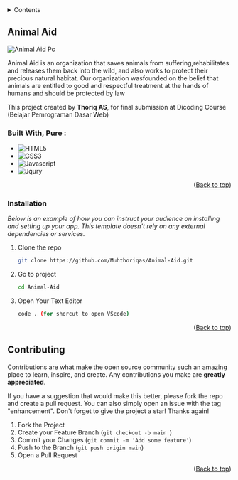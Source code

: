 
<!-- TABLE OF CONTENTS -->
<details>
  <summary>Contents</summary>
  <ol>
    <li>
      <a href="#animalaid">About The Project</a>
    </li>
    <li><a href="#installation">Installation</a>
    </li>
    <li><a href="#contributing">Contributing</a></li>
  </ol>
</details>



<!-- ABOUT THE PROJECT -->
## Animal Aid

![Animal Aid Pc](https://user-images.githubusercontent.com/72277295/210133735-dbf889de-2db1-4cbf-9bd6-e2413bc07bb2.png)

Animal Aid is an organization that saves animals from suffering,rehabilitates and releases them back into the wild, and also works
to protect their precious natural habitat. Our organization wasfounded on the belief that animals are entitled to good and respectful treatment at the hands of humans and should be protected by law

This project created by <b>Thoriq AS</b>, for final submission at Dicoding Course (Belajar Pemrograman Dasar Web) 


### Built With, Pure :
* ![HTML5](https://img.shields.io/badge/HTML5-red?style=for-the-badge&logo=HTML5&logoColor=white)
* ![CSS3](https://img.shields.io/badge/CSS3-blue?style=for-the-badge&logo=CSS3&logoColor=white)
* ![Javascript](https://img.shields.io/badge/Javascript-yellow?style=for-the-badge&logo=javascript&logoColor=white)
* ![Jqury](https://img.shields.io/badge/Jqury-blue?style=for-the-badge&logo=jquery&logoColor=white)
<p align="right">(<a href="#readme-top">Back to top</a>)</p>



<!-- GETTING STARTED -->
### Installation

_Below is an example of how you can instruct your audience on installing and setting up your app. This template doesn't rely on any external dependencies or services._

1. Clone the repo
   ```sh
   git clone https://github.com/Muhthoriqas/Animal-Aid.git
   ```
2. Go to project
   ```sh
   cd Animal-Aid
   ```
3. Open Your Text Editor
   ```sh
   code . (for shorcut to open VScode)
   ```
 
<p align="right">(<a href="#readme-top">Back to top</a>)</p>

<!-- CONTRIBUTING -->
## Contributing

Contributions are what make the open source community such an amazing place to learn, inspire, and create. Any contributions you make are **greatly appreciated**.

If you have a suggestion that would make this better, please fork the repo and create a pull request. You can also simply open an issue with the tag "enhancement".
Don't forget to give the project a star! Thanks again!

1. Fork the Project
2. Create your Feature Branch (`git checkout -b main `)
3. Commit your Changes (`git commit -m 'Add some feature'`)
4. Push to the Branch (`git push origin main`)
5. Open a Pull Request

<p align="right">(<a href="#readme-top">Back to top</a>)</p>
